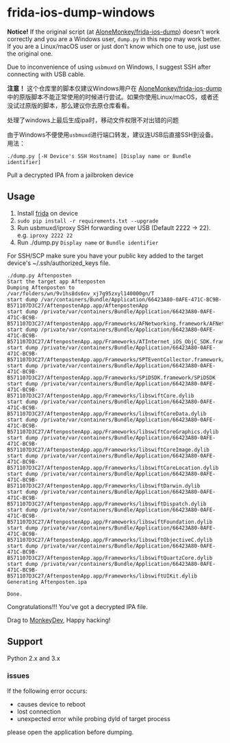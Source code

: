 # frida-ios-dump-windows

**Notice!** If the original script (at [AloneMonkey/frida-ios-dump](https://github.com/AloneMonkey/frida-ios-dump)) doesn't work correctly and you are a Windows user, `dump.py` in this repo may work better. If you are a Linux/macOS user or just don't know which one to use, just use the original one.

Due to inconvenience of using `usbmuxd` on Windows, I suggest SSH after connecting with USB cable.

**注意！** 这个仓库里的脚本仅建议Windows用户在 [AloneMonkey/frida-ios-dump](https://github.com/AloneMonkey/frida-ios-dump) 中的原版脚本不能正常使用的时候进行尝试。如果你使用Linux/macOS，或者还没试过原版的脚本，那么建议你去原仓库看看。

处理了windows上最后生成ipa时，移动文件权限不对出错的问题

由于Windows不便使用`usbmuxd`进行端口转发，建议连USB后直接SSH到设备。用法：

```commandline
./dump.py [-H Device's SSH Hostname] [Display name or Bundle identifier]
```

Pull a decrypted IPA from a jailbroken device

## Usage

 1. Install [frida](http://www.frida.re/) on device
 2. `sudo pip install -r requirements.txt --upgrade`
 3. Run usbmuxd/iproxy SSH forwarding over USB (Default 2222 -> 22). e.g. `iproxy 2222 22`
 4. Run ./dump.py `Display name` or `Bundle identifier`

For SSH/SCP make sure you have your public key added to the target device's ~/.ssh/authorized_keys file.

```
./dump.py Aftenposten
Start the target app Aftenposten
Dumping Aftenposten to /var/folders/wn/9v1hs8ds6nv_xj7g95zxyl140000gn/T
start dump /var/containers/Bundle/Application/66423A80-0AFE-471C-BC9B-B571107D3C27/AftenpostenApp.app/AftenpostenApp
start dump /private/var/containers/Bundle/Application/66423A80-0AFE-471C-BC9B-B571107D3C27/AftenpostenApp.app/Frameworks/AFNetworking.framework/AFNetworking
start dump /private/var/containers/Bundle/Application/66423A80-0AFE-471C-BC9B-B571107D3C27/AftenpostenApp.app/Frameworks/ATInternet_iOS_ObjC_SDK.framework/ATInternet_iOS_ObjC_SDK
start dump /private/var/containers/Bundle/Application/66423A80-0AFE-471C-BC9B-B571107D3C27/AftenpostenApp.app/Frameworks/SPTEventCollector.framework/SPTEventCollector
start dump /private/var/containers/Bundle/Application/66423A80-0AFE-471C-BC9B-B571107D3C27/AftenpostenApp.app/Frameworks/SPiDSDK.framework/SPiDSDK
start dump /private/var/containers/Bundle/Application/66423A80-0AFE-471C-BC9B-B571107D3C27/AftenpostenApp.app/Frameworks/libswiftCore.dylib
start dump /private/var/containers/Bundle/Application/66423A80-0AFE-471C-BC9B-B571107D3C27/AftenpostenApp.app/Frameworks/libswiftCoreData.dylib
start dump /private/var/containers/Bundle/Application/66423A80-0AFE-471C-BC9B-B571107D3C27/AftenpostenApp.app/Frameworks/libswiftCoreGraphics.dylib
start dump /private/var/containers/Bundle/Application/66423A80-0AFE-471C-BC9B-B571107D3C27/AftenpostenApp.app/Frameworks/libswiftCoreImage.dylib
start dump /private/var/containers/Bundle/Application/66423A80-0AFE-471C-BC9B-B571107D3C27/AftenpostenApp.app/Frameworks/libswiftCoreLocation.dylib
start dump /private/var/containers/Bundle/Application/66423A80-0AFE-471C-BC9B-B571107D3C27/AftenpostenApp.app/Frameworks/libswiftDarwin.dylib
start dump /private/var/containers/Bundle/Application/66423A80-0AFE-471C-BC9B-B571107D3C27/AftenpostenApp.app/Frameworks/libswiftDispatch.dylib
start dump /private/var/containers/Bundle/Application/66423A80-0AFE-471C-BC9B-B571107D3C27/AftenpostenApp.app/Frameworks/libswiftFoundation.dylib
start dump /private/var/containers/Bundle/Application/66423A80-0AFE-471C-BC9B-B571107D3C27/AftenpostenApp.app/Frameworks/libswiftObjectiveC.dylib
start dump /private/var/containers/Bundle/Application/66423A80-0AFE-471C-BC9B-B571107D3C27/AftenpostenApp.app/Frameworks/libswiftQuartzCore.dylib
start dump /private/var/containers/Bundle/Application/66423A80-0AFE-471C-BC9B-B571107D3C27/AftenpostenApp.app/Frameworks/libswiftUIKit.dylib
Generating Aftenposten.ipa

Done.
```

Congratulations!!! You've got a decrypted IPA file.

Drag to [MonkeyDev](https://github.com/AloneMonkey/MonkeyDev), Happy hacking!

## Support

Python 2.x and 3.x

### issues

If the following error occurs:

* causes device to reboot
* lost connection
* unexpected error while probing dyld of target process

please open the application before dumping.
